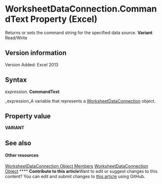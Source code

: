 
# WorksheetDataConnection.CommandText Property (Excel)

Returns or sets the command string for the specified data source.  **Variant** Read/Write


## Version information

Version Added: Excel 2013 


## Syntax

 _expression_. **CommandText**

 _expression_A variable that represents a  [WorksheetDataConnection](05b67daa-ed68-f0f9-9228-86d6e53ef6e3.md) object.


## Property value

 **VARIANT**


## See also


#### Other resources


 [WorksheetDataConnection Object Members](a86803fe-2598-3126-aadc-704c7af067e7.md)
 [WorksheetDataConnection Object](05b67daa-ed68-f0f9-9228-86d6e53ef6e3.md)
****   **Contribute to this article**Want to edit or suggest changes to this content? You can edit and submit changes to  [this article](https://github.com/jhershey00/VBA_Excel_Test/OpenXMLCon/articles/68bce4d3-8459-8d48-41ab-f3c32e4451d2.md) using GitHub.

